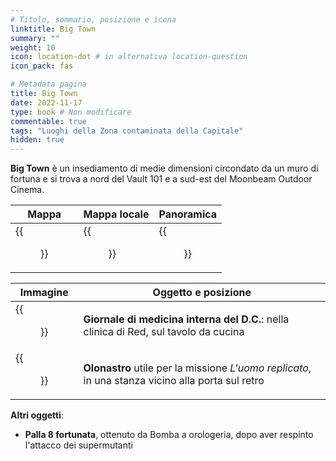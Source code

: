 ```yaml
---
# Titolo, sommario, posizione e icona
linktitle: Big Town
summary: ""
weight: 10
icon: location-dot # in alternativa location-question
icon_pack: fas

# Metadata pagina
title: Big Town
date: 2022-11-17
type: book # Non modificare
commentable: true
tags: "Luoghi della Zona contaminata della Capitale"
hidden: true
---
```


<div class="fo3">

**Big Town** è un insediamento di medie dimensioni circondato da un muro di fortuna e si trova a nord del Vault 101 e a sud-est del Moonbeam Outdoor Cinema.

| Mappa                  | Mappa locale               | Panoramica         |
| ---------------------- | -------------------------- | ------------------ |
| {{<figure src="fo3/Big_Town_loc.webp">}} | {{<figure src="fo3/Big_Town_loc_map.webp">}} | {{<figure src="fo3/Big_Town.webp">}} |



| Immagine                           | Oggetto e posizione                                                                               |
| ---------------------------------- | ------------------------------------------------------------------------------------------------- |
| {{<figure src="fo3/Reds_light_reading.webp">}}       | **Giornale di medicina interna del D.C.**: nella clinica di Red, sul tavolo da cucina             |
| {{<figure src="fo3/Reds_replicated_man_tape.webp">}} | **Olonastro** utile per la missione *L'uomo replicato*, in una stanza vicino alla porta sul retro | 

**Altri oggetti**:
- **Palla 8 fortunata**, ottenuto da Bomba a orologeria, dopo aver respinto l'attacco dei supermutanti

</div>